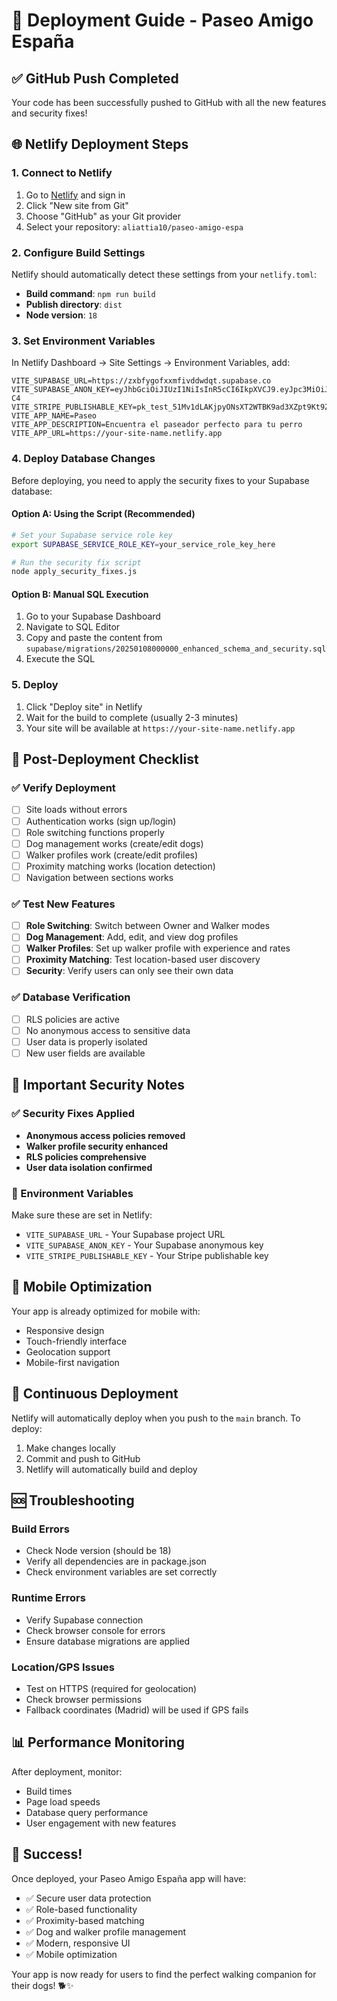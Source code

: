 # 🚀 Deployment Guide - Paseo Amigo España

## ✅ GitHub Push Completed
Your code has been successfully pushed to GitHub with all the new features and security fixes!

## 🌐 Netlify Deployment Steps

### 1. **Connect to Netlify**

1. Go to [Netlify](https://netlify.com) and sign in
2. Click "New site from Git"
3. Choose "GitHub" as your Git provider
4. Select your repository: `aliattia10/paseo-amigo-espa`

### 2. **Configure Build Settings**

Netlify should automatically detect these settings from your `netlify.toml`:
- **Build command**: `npm run build`
- **Publish directory**: `dist`
- **Node version**: `18`

### 3. **Set Environment Variables**

In Netlify Dashboard → Site Settings → Environment Variables, add:

```
VITE_SUPABASE_URL=https://zxbfygofxxmfivddwdqt.supabase.co
VITE_SUPABASE_ANON_KEY=eyJhbGciOiJIUzI1NiIsInR5cCI6IkpXVCJ9.eyJpc3MiOiJzdXBhYmFzZSIsInJlZiI6Inp4YmZ5Z29meHhtZml2ZGR3ZHF0Iiwicm9sZSI6ImFub24iLCJpYXQiOjE3NTgwNjkyNTAsImV4cCI6MjA3MzY0NTI1MH0.6V11hebajJyNKKEeI0MqcoG8n2Hc0Rli8SoUpstm-C4
VITE_STRIPE_PUBLISHABLE_KEY=pk_test_51Mv1dLAKjpyONsXT2WTBK9ad3XZpt9Kt9ZF3RDEjW41yoF0pF4d4mbw1MgzHcSPjkrR1awfkJl99tO8vxaQgke2e005JajbdVi
VITE_APP_NAME=Paseo
VITE_APP_DESCRIPTION=Encuentra el paseador perfecto para tu perro
VITE_APP_URL=https://your-site-name.netlify.app
```

### 4. **Deploy Database Changes**

Before deploying, you need to apply the security fixes to your Supabase database:

#### Option A: Using the Script (Recommended)
```bash
# Set your Supabase service role key
export SUPABASE_SERVICE_ROLE_KEY=your_service_role_key_here

# Run the security fix script
node apply_security_fixes.js
```

#### Option B: Manual SQL Execution
1. Go to your Supabase Dashboard
2. Navigate to SQL Editor
3. Copy and paste the content from `supabase/migrations/20250108000000_enhanced_schema_and_security.sql`
4. Execute the SQL

### 5. **Deploy**

1. Click "Deploy site" in Netlify
2. Wait for the build to complete (usually 2-3 minutes)
3. Your site will be available at `https://your-site-name.netlify.app`

## 🔧 Post-Deployment Checklist

### ✅ Verify Deployment
- [ ] Site loads without errors
- [ ] Authentication works (sign up/login)
- [ ] Role switching functions properly
- [ ] Dog management works (create/edit dogs)
- [ ] Walker profiles work (create/edit profiles)
- [ ] Proximity matching works (location detection)
- [ ] Navigation between sections works

### ✅ Test New Features
- [ ] **Role Switching**: Switch between Owner and Walker modes
- [ ] **Dog Management**: Add, edit, and view dog profiles
- [ ] **Walker Profiles**: Set up walker profile with experience and rates
- [ ] **Proximity Matching**: Test location-based user discovery
- [ ] **Security**: Verify users can only see their own data

### ✅ Database Verification
- [ ] RLS policies are active
- [ ] No anonymous access to sensitive data
- [ ] User data is properly isolated
- [ ] New user fields are available

## 🚨 Important Security Notes

### ✅ Security Fixes Applied
- **Anonymous access policies removed**
- **Walker profile security enhanced**
- **RLS policies comprehensive**
- **User data isolation confirmed**

### 🔐 Environment Variables
Make sure these are set in Netlify:
- `VITE_SUPABASE_URL` - Your Supabase project URL
- `VITE_SUPABASE_ANON_KEY` - Your Supabase anonymous key
- `VITE_STRIPE_PUBLISHABLE_KEY` - Your Stripe publishable key

## 📱 Mobile Optimization

Your app is already optimized for mobile with:
- Responsive design
- Touch-friendly interface
- Geolocation support
- Mobile-first navigation

## 🔄 Continuous Deployment

Netlify will automatically deploy when you push to the `main` branch. To deploy:
1. Make changes locally
2. Commit and push to GitHub
3. Netlify will automatically build and deploy

## 🆘 Troubleshooting

### Build Errors
- Check Node version (should be 18)
- Verify all dependencies are in package.json
- Check environment variables are set correctly

### Runtime Errors
- Verify Supabase connection
- Check browser console for errors
- Ensure database migrations are applied

### Location/GPS Issues
- Test on HTTPS (required for geolocation)
- Check browser permissions
- Fallback coordinates (Madrid) will be used if GPS fails

## 📊 Performance Monitoring

After deployment, monitor:
- Build times
- Page load speeds
- Database query performance
- User engagement with new features

## 🎉 Success!

Once deployed, your Paseo Amigo España app will have:
- ✅ Secure user data protection
- ✅ Role-based functionality
- ✅ Proximity-based matching
- ✅ Dog and walker profile management
- ✅ Modern, responsive UI
- ✅ Mobile optimization

Your app is now ready for users to find the perfect walking companion for their dogs! 🐕✨
